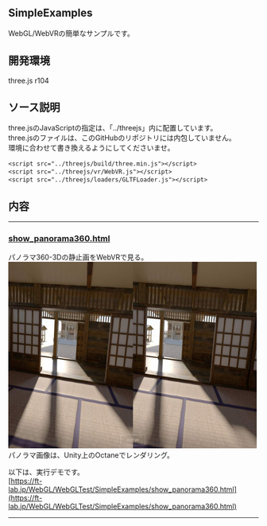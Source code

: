 ## SimpleExamples

WebGL/WebVRの簡単なサンプルです。    

## 開発環境

three.js r104    

## ソース説明

three.jsのJavaScriptの指定は、「../threejs」内に配置しています。    
three.jsのファイルは、このGitHubのリポジトリには内包していません。    
環境に合わせて書き換えるようにしてくださいませ。    

    <script src="../threejs/build/three.min.js"></script>
    <script src="../threejs/vr/WebVR.js"></script>
    <script src="../threejs/loaders/GLTFLoader.js"></script>		

## 内容
----
### [show_panorama360.html](./show_panorama360.html)    

パノラマ360-3Dの静止画をWebVRで見る。    
![show_panorama360](../images/simpleExamples_show_panorama360.jpg)     
パノラマ画像は、Unity上のOctaneでレンダリング。    

以下は、実行デモです。    
[https://ft-lab.jp/WebGL/WebGLTest/SimpleExamples/show_panorama360.html](https://ft-lab.jp/WebGL/WebGLTest/SimpleExamples/show_panorama360.html)    

----

